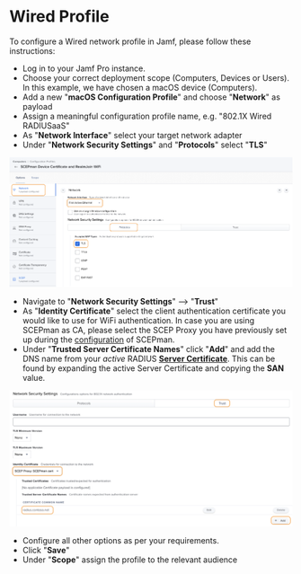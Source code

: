 # Wired Profile

To configure a Wired network profile in Jamf, please follow these instructions:

* Log in to your Jamf Pro instance.
* Choose your correct deployment scope (Computers, Devices or Users). In this example, we have chosen a macOS device (Computers).
* Add a new "**macOS Configuration Profile**" and choose "**Network**" as payload
* Assign a meaningful configuration profile name, e.g. "802.1X Wired RADIUSaaS"
* As "**Network Interface**" select your target network adapter
* Under "**Network Security Settings**" and "**Protocols**" select "**TLS**"

![](<../../.gitbook/assets/image (78) (1).png>)

* Navigate to "**Network Security Settings**" --> "**Trust**"
* As "**Identity Certificate**" select the client authentication certificate you would like to use for WiFi authentication. In case you are using SCEPman as CA, please select the SCEP Proxy you have previously set up during the [configuration](https://docs.scepman.com/certificate-deployment/jamf/general) of SCEPman.
* Under "**Trusted Server Certificate Names**" click "**Add**" and add the DNS name from your _active_ RADIUS [**Server Certificate**](../../portal/settings/settings-server/certificates.md). This can be found by expanding the active Server Certificate and copying the **SAN** value.&#x20;

![](<../../.gitbook/assets/image (74) (1).png>)

* Configure all other options as per your requirements.
* Click "**Save**"
* Under "**Scope**" assign the profile to the relevant audience
